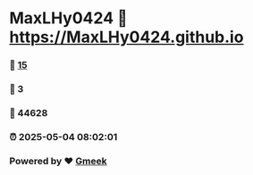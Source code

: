 # MaxLHy0424 :link: https://MaxLHy0424.github.io 
### :page_facing_up: [15](https://MaxLHy0424.github.io/tag.html) 
### :speech_balloon: 3 
### :hibiscus: 44628 
### :alarm_clock: 2025-05-04 08:02:01 
### Powered by :heart: [Gmeek](https://github.com/Meekdai/Gmeek)
